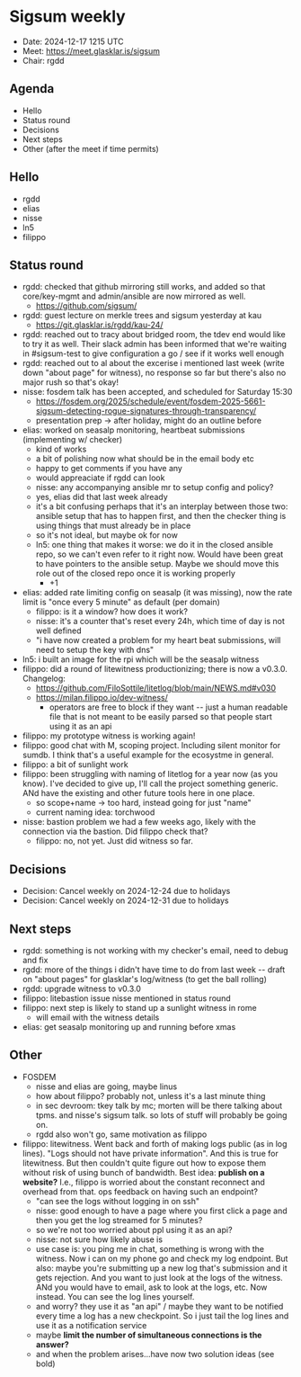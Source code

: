 # Sigsum weekly

- Date: 2024-12-17 1215 UTC
- Meet: https://meet.glasklar.is/sigsum
- Chair: rgdd

## Agenda

- Hello
- Status round
- Decisions
- Next steps
- Other (after the meet if time permits)

## Hello

- rgdd
- elias
- nisse
- ln5
- filippo

## Status round

- rgdd: checked that github mirroring still works, and added so that
  core/key-mgmt and admin/ansible are now mirrored as well.
  - https://github.com/sigsum/
- rgdd: guest lecture on merkle trees and sigsum yesterday at kau
  - https://git.glasklar.is/rgdd/kau-24/
- rgdd: reached out to tracy about bridged room, the tdev end would like to try
  it as well. Their slack admin has been informed that we're waiting in
  #sigsum-test to give configuration a go / see if it works well enough
- rgdd: reached out to al about the excerise i mentioned last week (write down
  "about page" for witness), no response so far but there's also no major rush
  so that's okay!
- nisse: fosdem talk has been accepted, and scheduled for Saturday 15:30
  - https://fosdem.org/2025/schedule/event/fosdem-2025-5661-sigsum-detecting-rogue-signatures-through-transparency/
  - presentation prep -> after holiday, might do an outline before
- elias: worked on seasalp monitoring, heartbeat submissions (implementing w/
  checker)
  - kind of works
  - a bit of polishing now what should be in the email body etc
  - happy to get comments if you have any
  - would appreaciate if rgdd can look
  - nisse: any accompanying ansible mr to setup config and policy?
  - yes, elias did that last week already
  - it's a bit confusing perhaps that it's an interplay between those two:
    ansible setup that has to happen first, and then the checker thing is using
    things that must already be in place
  - so it's not ideal, but maybe ok for now
  - ln5: one thing that makes it worse: we do it in the closed ansible repo, so
    we can't even refer to it right now. Would have been great to have pointers
    to the ansible setup. Maybe we should move this role out of the closed repo
    once it is working properly
    - +1
- elias: added rate limiting config on seasalp (it was missing), now the rate
  limit is "once every 5 minute" as default (per domain)
  - filippo: is it a window? how does it work?
  - nisse: it's a counter that's reset every 24h, which time of day is not well
    defined
  - "i have now created a problem for my heart beat submissions, will need to
    setup the key with dns"
- ln5: i built an image for the rpi which will be the seasalp witness
- filippo: did a round of litewitness productionizing; there is now a v0.3.0.
  Changelog:
  - https://github.com/FiloSottile/litetlog/blob/main/NEWS.md#v030
  - https://milan.filippo.io/dev-witness/
    - operators are free to block if they want -- just a human readable file
      that is not meant to be easily parsed so that people start using it as an
      api
- filippo: my prototype witness is working again!
- filippo: good chat with M, scoping project. Including silent monitor for
  sumdb. I think that's a useful example for the ecosystme in general.
- filippo: a bit of sunlight work
- filippo: been struggling with naming of litetlog for a year now (as you know).
  I've decided to give up, I'll call the project something generic. ANd have the
  existing and other future tools here in one place.
  - so scope+name -> too hard, instead going for just "name"
  - current naming idea: torchwood
- nisse: bastion problem we had a few weeks ago, likely with the connection via
  the bastion. Did filippo check that?
  - filippo: no, not yet. Just did witness so far.

## Decisions

- Decision: Cancel weekly on 2024-12-24 due to holidays
- Decision: Cancel weekly on 2024-12-31 due to holidays

## Next steps

- rgdd: something is not working with my checker's email, need to debug and fix
- rgdd: more of the things i didn't have time to do from last week -- draft on
  "about pages" for glasklar's log/witness (to get the ball rolling)
- rgdd: upgrade witness to v0.3.0
- filippo: litebastion issue nisse mentioned in status round
- filippo: next step is likely to stand up a sunlight witness in rome
  - will email with the witness details
- elias: get seasalp monitoring up and running before xmas

## Other

- FOSDEM
  - nisse and elias are going, maybe linus
  - how about filippo? probably not, unless it's a last minute thing
  - in sec devroom: tkey talk by mc; morten will be there talking about tpms.
    and nisse's sigsum talk. so lots of stuff will probably be going on.
  - rgdd also won't go, same motivation as filippo
- filippo: litewitness. Went back and forth of making logs public (as in log
  lines). "Logs should not have private information". And this is true for
  litewitness. But then couldn't quite figure out how to expose them without
  risk of using bunch of bandwidth. Best idea: **publish on a website?** I.e.,
  filippo is worried about the constant reconnect and overhead from that.  ops
  feedback on having such an endpoint?
  - "can see the logs without logging in on ssh"
  - nisse: good enough to have a page where you first click a page and then you
    get the log streamed for 5 minutes?
  - so we're not too worried about ppl using it as an api?
  - nisse: not sure how likely abuse is
  - use case is: you ping me in chat, something is wrong with the witness. Now i
    can on my phone go and check my log endpoint. But also: maybe you're
    submitting up a new log that's submission and it gets rejection. And you want
    to just look at the logs of the witness. ANd you would have to email, ask to
    look at the logs, etc. Now instead. You can see the log lines yourself.
  - and worry? they use it as "an api" / maybe they want to be notified every time
    a log has a new checkpoint. So i just tail the log lines and use it as a
    notification service
  - maybe **limit the number of simultaneous connections is the answer?**
  - and when the problem arises...have now two solution ideas (see bold)
